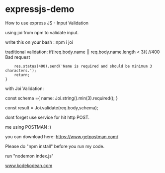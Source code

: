 # expressjs-demo

How to use express JS - Input Validation

using joi from npm to validate input.

write this on your bash : npm i joi 


traditional validation:
 if(!req.body.name || req.body.name.length < 3){
        //400 Bad request

        res.status(400).send('Name is required and should be minimum 3 characters.');
        return;
    }


with Joi Validation:

const schema ={
        name: Joi.string().min(3).required();
    }

const result = Joi.validate(req.body,schema);



dont forget use service for hit http POST.

me using POSTMAN :)

you can download here:
https://www.getpostman.com/



Please do "npm install" before you run my code.

run "nodemon index.js"

www.kodekodean.com
